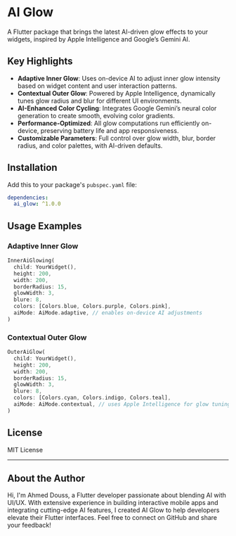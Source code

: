 # AI Glow

A Flutter package that brings the latest AI-driven glow effects to your widgets, inspired by Apple Intelligence and Google’s Gemini AI. 

## Key Highlights

- **Adaptive Inner Glow**: Uses on-device AI to adjust inner glow intensity based on widget content and user interaction patterns.
- **Contextual Outer Glow**: Powered by Apple Intelligence, dynamically tunes glow radius and blur for different UI environments.
- **AI-Enhanced Color Cycling**: Integrates Google Gemini’s neural color generation to create smooth, evolving color gradients.
- **Performance-Optimized**: All glow computations run efficiently on-device, preserving battery life and app responsiveness.
- **Customizable Parameters**: Full control over glow width, blur, border radius, and color palettes, with AI-driven defaults.

## Installation

Add this to your package's `pubspec.yaml` file:

```yaml
dependencies:
  ai_glow: ^1.0.0
```

## Usage Examples

### Adaptive Inner Glow

```dart
InnerAiGlowing(
  child: YourWidget(),
  height: 200,
  width: 200,
  borderRadius: 15,
  glowWidth: 3,
  blure: 8,
  colors: [Colors.blue, Colors.purple, Colors.pink],
  aiMode: AiMode.adaptive, // enables on-device AI adjustments
)
```

### Contextual Outer Glow

```dart
OuterAiGlow(
  child: YourWidget(),
  height: 200,
  width: 200,
  borderRadius: 15,
  glowWidth: 3,
  blure: 8,
  colors: [Colors.cyan, Colors.indigo, Colors.teal],
  aiMode: AiMode.contextual, // uses Apple Intelligence for glow tuning
)
```


## License

MIT License

---

## About the Author

Hi, I'm Ahmed Douss, a Flutter developer passionate about blending AI with UI/UX. With extensive experience in building interactive mobile apps and integrating cutting-edge AI features, I created AI Glow to help developers elevate their Flutter interfaces. Feel free to connect on GitHub and share your feedback!
